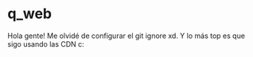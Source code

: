 # q_web


Hola gente!
Me olvidé de configurar el git ignore xd.
Y lo más top es que sigo usando las CDN c:
